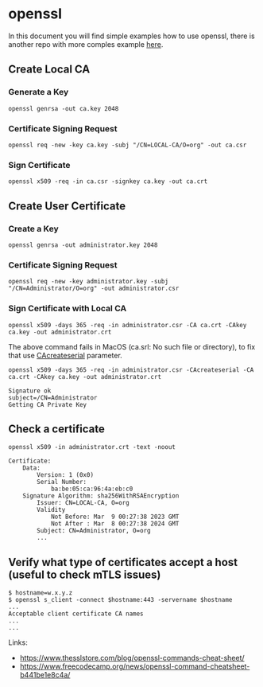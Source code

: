 # openssl

In this document you will find simple examples how to use openssl, there is another repo with more comples example [here](https://github.com/Emmerson-Miranda/openssl).

## Create Local CA

### Generate a Key

```
openssl genrsa -out ca.key 2048
```

### Certificate Signing Request

```
openssl req -new -key ca.key -subj "/CN=LOCAL-CA/O=org" -out ca.csr
```

### Sign Certificate

```
openssl x509 -req -in ca.csr -signkey ca.key -out ca.crt
```

## Create User Certificate

### Create a Key

```
openssl genrsa -out administrator.key 2048
```

### Certificate Signing Request

```
openssl req -new -key administrator.key -subj "/CN=Administrator/O=org" -out administrator.csr
```

### Sign Certificate with Local CA

```
openssl x509 -days 365 -req -in administrator.csr -CA ca.crt -CAkey ca.key -out administrator.crt
```

The above command fails in MacOS (ca.srl: No such file or directory), to fix that use [CAcreateserial](https://www.openssl.org/docs/man3.0/man1/openssl-x509.html) parameter.

```
openssl x509 -days 365 -req -in administrator.csr -CAcreateserial -CA ca.crt -CAkey ca.key -out administrator.crt
```
```
Signature ok
subject=/CN=Administrator
Getting CA Private Key
```

## Check a certificate

```
openssl x509 -in administrator.crt -text -noout
```
```
Certificate:
    Data:
        Version: 1 (0x0)
        Serial Number:
            ba:be:05:ca:96:4a:eb:c0
    Signature Algorithm: sha256WithRSAEncryption
        Issuer: CN=LOCAL-CA, O=org
        Validity
            Not Before: Mar  9 00:27:38 2023 GMT
            Not After : Mar  8 00:27:38 2024 GMT
        Subject: CN=Administrator, O=org
        ...
```

## Verify what type of certificates accept a host (useful to check mTLS issues)

```
$ hostname=w.x.y.z
$ openssl s_client -connect $hostname:443 -servername $hostname
...
Acceptable client certificate CA names
...
...
```


Links:
- https://www.thesslstore.com/blog/openssl-commands-cheat-sheet/
- https://www.freecodecamp.org/news/openssl-command-cheatsheet-b441be1e8c4a/
